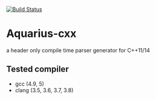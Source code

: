 [![Build Status](https://travis-ci.org/sekiguchi-nagisa/Aquarius-cxx.svg?branch=master)](https://travis-ci.org/sekiguchi-nagisa/Aquarius-cxx)

# Aquarius-cxx
a header only compile time parser generator for C++11/14

## Tested compiler
* gcc (4.9, 5)
* clang (3.5, 3.6, 3.7, 3.8)
